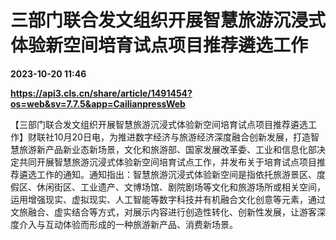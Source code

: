 # 三部门联合发文组织开展智慧旅游沉浸式体验新空间培育试点项目推荐遴选工作

**2023-10-20 11:46**

**https://api3.cls.cn/share/article/1491454?os=web&sv=7.7.5&app=CailianpressWeb**

【三部门联合发文组织开展智慧旅游沉浸式体验新空间培育试点项目推荐遴选工作】财联社10月20日电，为推进数字经济与旅游经济深度融合创新发展，打造智慧旅游新产品新业态新场景，文化和旅游部、国家发展改革委、工业和信息化部决定共同开展智慧旅游沉浸式体验新空间培育试点工作，并发布关于培育试点项目推荐遴选工作的通知。通知指出：智慧旅游沉浸式体验新空间是指依托旅游景区、度假区、休闲街区、工业遗产、文博场馆、剧院剧场等文化和旅游场所或相关空间，运用增强现实、虚拟现实、人工智能等数字科技并有机融合文化创意等元素，通过文旅融合、虚实结合等方式，对展示内容进行创造性转化、创新性发展，让游客深度介入与互动体验而形成的一种旅游新产品、消费新场景。